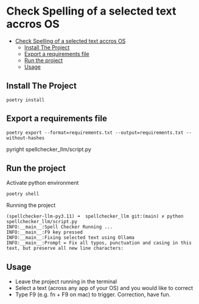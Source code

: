 # Check Spelling of a selected text accros OS

- [Check Spelling of a selected text accros OS](#check-spelling-of-a-selected-text-accros-os)
  - [Install The Project](#install-the-project)
  - [Export a requirements file](#export-a-requirements-file)
  - [Run the project](#run-the-project)
  - [Usage](#usage)

## Install The Project

    poetry install

## Export a requirements file

```
poetry export --format=requirements.txt --output=requirements.txt --without-hashes
```

pyright spellchecker_llm/script.py

## Run the project

Activate python environment

    poetry shell

Running the project

    (spellchecker-llm-py3.11) ➜  spellchecker_llm git:(main) ✗ python spellchecker_llm/script.py
    INFO:__main__:Spell Checker Running ...
    INFO:__main__:F9 key pressed
    INFO:__main__:Fixing selected text using Ollama
    INFO:__main__:Prompt = Fix all typos, punctuation and casing in this text, but preserve all new line characters:

## Usage

- Leave the project running in the terminal
- Select a text (across any app of your OS) and you would like to correct
- Type F9 (e.g. fn + F9 on mac) to trigger. Correction, have fun.
